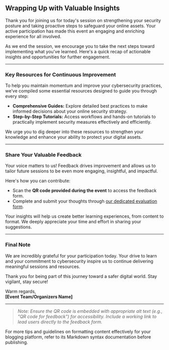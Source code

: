 ## Wrapping Up with Valuable Insights

Thank you for joining us for today's session on strengthening your security posture and taking proactive steps to safeguard your online assets. Your active participation has made this event an engaging and enriching experience for all involved.

As we end the session, we encourage you to take the next steps toward implementing what you've learned. Here's a quick recap of actionable insights and opportunities for further engagement.

---

### Key Resources for Continuous Improvement  

To help you maintain momentum and improve your cybersecurity practices, we’ve compiled some essential resources designed to guide you through every step:  

- **Comprehensive Guides:** Explore detailed best practices to make informed decisions about your online security strategy.  
- **Step-by-Step Tutorials:** Access workflows and hands-on tutorials to practically implement security measures effectively and efficiently.  

We urge you to dig deeper into these resources to strengthen your knowledge and enhance your ability to protect your digital assets.  

---

### Share Your Valuable Feedback  

Your voice matters to us! Feedback drives improvement and allows us to tailor future sessions to be even more engaging, insightful, and impactful.  

Here's how you can contribute:  

- Scan the **QR code provided during the event** to access the feedback form.
- Complete and submit your thoughts through [our dedicated evaluation form](#).  

Your insights will help us create better learning experiences, from content to format. We deeply appreciate your time and effort in sharing your suggestions.  

---

### Final Note  

We are incredibly grateful for your participation today. Your drive to learn and your commitment to cybersecurity inspire us to continue delivering meaningful sessions and resources.  

Thank you for being part of this journey toward a safer digital world. Stay vigilant, stay secure!

Warm regards,  
**[Event Team/Organizers Name]**  

---

> *Note: Ensure the QR code is embedded with appropriate alt text (e.g., "QR code for feedback") for accessibility. Include a working link to lead users directly to the feedback form.*  

For more tips and guidelines on formatting content effectively for your blogging platform, refer to its Markdown syntax documentation before publishing.  